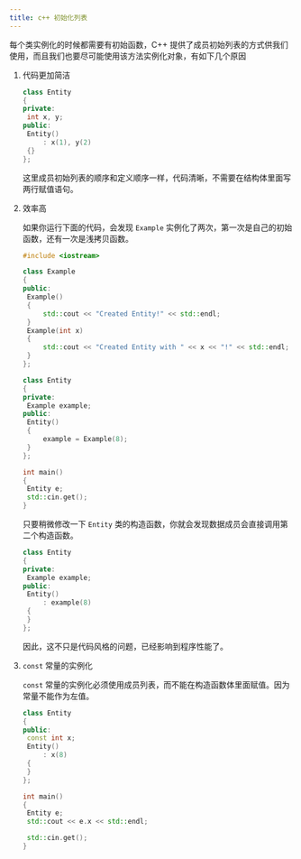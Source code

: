 ```yaml
---
title: c++ 初始化列表
---
```


每个类实例化的时候都需要有初始函数，C++ 提供了成员初始列表的方式供我们使用，而且我们也要尽可能使用该方法实例化对象，有如下几个原因

1. 代码更加简洁

   ```c++
   class Entity 
   {
   private:
   	int x, y;
   public:
   	Entity()
   		: x(1), y(2)
   	{}
   };
   ```

   这里成员初始列表的顺序和定义顺序一样，代码清晰，不需要在结构体里面写两行赋值语句。

2. 效率高

   如果你运行下面的代码，会发现 `Example` 实例化了两次，第一次是自己的初始函数，还有一次是浅拷贝函数。 

   ```c++
   #include <iostream>
   
   class Example
   {
   public:
   	Example()
   	{
   		std::cout << "Created Entity!" << std::endl;
   	}
   	Example(int x)
   	{
   		std::cout << "Created Entity with " << x << "!" << std::endl;
   	}
   };
   
   class Entity 
   {
   private:
   	Example example;
   public:
   	Entity()
   	{
   		example = Example(8);
   	}
   };
   
   int main() 
   {
   	Entity e;
   	std::cin.get();
   }
   ```

   只要稍微修改一下 `Entity` 类的构造函数，你就会发现数据成员会直接调用第二个构造函数。

   ```c++
   class Entity 
   {
   private:
   	Example example;
   public:
   	Entity()
   		: example(8)
   	{
   	}
   };
   ```

   因此，这不只是代码风格的问题，已经影响到程序性能了。

3. `const` 常量的实例化

   `const` 常量的实例化必须使用成员列表，而不能在构造函数体里面赋值。因为常量不能作为左值。

   ```c++
   class Entity 
   {
   public:
   	const int x;
   	Entity()
   		: x(8)
   	{	
   	}
   };
   
   int main() 
   {
   	Entity e;
   	std::cout << e.x << std::endl;
   
   	std::cin.get();
   }
   ```

   

